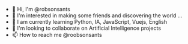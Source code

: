 - 👋 Hi, I'm @robsonsants
- 👀 I'm interested in making some friends and discovering the world ...
- 🌱 I am currently learning Python, IA, JavaScript, Vuejs, English 
- 💞️ I'm looking to collaborate on Artificial Intelligence projects
- 📫 How to reach me
@roobsonsants


